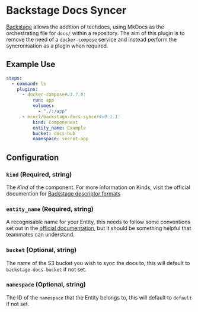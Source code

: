 # Backstage Docs Syncer
[Backstage](https://backstage.io/) allows the addition of techdocs, using
MkDocs as the orchestrating file for `docs/` within a repository. The aim of
this plugin is to remove the need of a `docker-compose` service and instead
perform the syncronisation as a plugin when required.

## Example Use

```yaml
steps:
  - command: ls
    plugins:
      - docker-compose#v3.7.0:
          run: app
          volumes:
            - "./:/app"
      - mcncl/backstage-docs-syncer#v0.1.1:
          kind: Componenent
          entity_name: Example
          bucket: docs-hub
          namespace: secret-app
```

## Configuration
### `kind` (Required, string)
The _Kind_ of the component. For more information on Kinds, visit the official
documention for [Backstage descriptor
formats](https://backstage.io/docs/features/software-catalog/descriptor-format)

### `entity_name` (Required, string)
A recognisable name for your Entity, this needs to follow some conventions set
out in the [official
documentation](https://backstage.io/docs/features/software-catalog/descriptor-format#name-required), but it should be something helpful that
teammates can understand.

### `bucket` (Optional, string)
The name of the S3 bucket you wish to sync the docs to, this will default to
`backstage-docs-bucket` if not set.

### `namespace` (Optional, string)
The ID of the `namespace` that the Entity belongs to, this will default to
`default` if not set.


